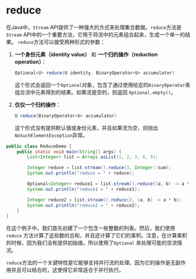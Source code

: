 # reduce
在Java中，`Stream` API提供了一种强大的方式来处理集合数据。`reduce`方法是`Stream` API中的一个重要方法，它用于将流中的元素组合起来，生成一个单一的结果。
`reduce`方法可以接受两种形式的参数：

1. **一个身份元素（identity value）** 和 **一个归约操作（reduction operation）**：
   ``` java
   Optional<U> reduce(U identity, BinaryOperator<U> accumulator)
   ```
   这个形式会返回一个`Optional`对象，包含了通过使用给定的`BinaryOperator`来组合流中元素得到的结果。如果流是空的，则返回
   `Optional.empty()`。

2. **仅仅一个归约操作**：
   ``` java
   U reduce(BinaryOperator<U> accumulator)
   ```
   这个形式没有提供默认值或身份元素，并且如果流为空，则抛出`NoSuchElementException`异常。

``` java
public class ReduceDemo {
    public static void main(String[] args) {
        List<Integer> list = Arrays.asList(1, 2, 3, 4, 5);

        Integer reduce = list.stream().reduce(3, Integer::sum);
        System.out.println("reduce = " + reduce);

        Optional<Integer> reduce1 = list.stream().reduce((a, b) -> a * b);
        System.out.println("reduce1 = " + reduce1);

        Integer reduce2 = list.stream().reduce(3, (a, b) -> a * b);
        System.out.println("reduce2 = " + reduce2);
    }
}
```

在这个例子中，我们首先创建了一个包含一些整数的列表。然后，我们使用`reduce`
方法计算了这些数的总和，并且还计算了它们的乘积。注意，在计算乘积的时候，因为我们没有提供初始值，所以使用了`Optional`
来处理可能的空流情况。

`reduce`方法的一个关键特性是它能够支持并行流的处理，因为它的操作是无副作用并且可以结合的，这使得它非常适合于并行执行。